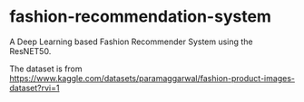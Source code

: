 # fashion-recommendation-system
A Deep Learning based Fashion Recommender System using the ResNET50.

The dataset is from https://www.kaggle.com/datasets/paramaggarwal/fashion-product-images-dataset?rvi=1
 
